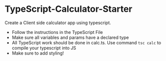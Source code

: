 # TypeScript-Calculator-Starter
Create a Client side calculator app using typescript.

* Follow the instructions in the TypeScript File
* Make sure all variables and params have a declared type
* All TypeScript work should be done in calc.ts.  Use command `tsc calc` to compile your typescript into JS
* Make sure to add styling!
